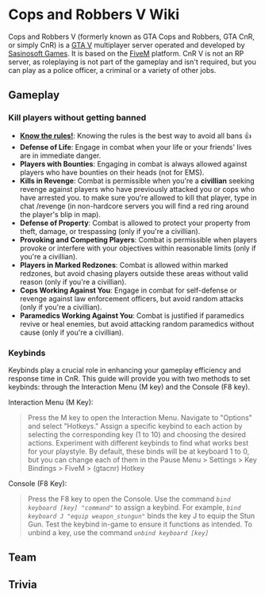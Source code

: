 # Cops and Robbers V Wiki

Cops and Robbers V (formerly known as GTA Cops and Robbers, GTA CnR, or simply CnR) is a [GTA V](https://www.rockstargames.com/gta-v) multiplayer server operated and developed by [Sasinosoft Games](https://sasinosoft.com/). It is based on the [FiveM](https://fivem.net/) platform. CnR V is not an RP server, as roleplaying is not part of the gameplay and isn't required, but you can play as a police officer, a criminal or a variety of other jobs.

## Gameplay

### Kill players without getting banned
- [**Know the rules!**](https://gtacnr.net/full_rules): Knowing the rules is the best way to avoid all bans 👍 
- **Defense of Life**: Engage in combat when your life or your friends' lives are in immediate danger.
- **Players with Bounties**: Engaging in combat is always allowed against players who have bounties on their heads (not for EMS).
- **Kills in Revenge**: Combat is permissible when you're a **civillian** seeking revenge against players who have previously attacked you or cops who have arrested you. to make sure you're allowed to kill that player, type in chat /revenge (in non-hardcore servers you will find a red ring around the player's blip in map).
- **Defense of Property**: Combat is allowed to protect your property from theft, damage, or trespassing (only if you're a civillian).
- **Provoking and Competing Players**: Combat is permissible when players provoke or interfere with your objectives within reasonable limits (only if you're a civillian).
- **Players in Marked Redzones**: Combat is allowed within marked redzones, but avoid chasing players outside these areas without valid reason (only if you're a civillian).
- **Cops Working Against You**: Engage in combat for self-defense or revenge against law enforcement officers, but avoid random attacks (only if you're a civillian).
- **Paramedics Working Against You**: Combat is justified if paramedics revive or heal enemies, but avoid attacking random paramedics without cause (only if you're a civillian).

### Keybinds
Keybinds play a crucial role in enhancing your gameplay efficiency and response time in CnR. This guide will provide you with two methods to set keybinds: through the Interaction Menu (M key) and the Console (F8 key). 

Interaction Menu (M Key):
> Press the M key to open the Interaction Menu.
> Navigate to "Options" and select "Hotkeys."
> Assign a specific keybind to each action by selecting the corresponding key (1 to 10) and choosing the desired actions.
> Experiment with different keybinds to find what works best for your playstyle.
By default, these binds will be at keyboard 1 to 0, but you can change each of them in the Pause Menu > Settings > Key Bindings > FiveM > (gtacnr) Hotkey 

Console (F8 Key):
> Press the F8 key to open the Console.
> Use the command *`bind keyboard [key] "command"`* to assign a keybind. For example, *`bind keyboard J "equip weapon_stungun"`* binds the key J to equip the Stun Gun.
> Test the keybind in-game to ensure it functions as intended.
> To unbind a key, use the command *`unbind keyboard [key]`*

## Team

## Trivia
